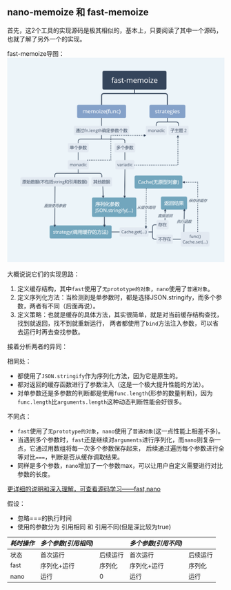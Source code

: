 ## nano-memoize 和 fast-memoize

首先，这2个工具的实现源码是极其相似的，基本上，只要阅读了其中一个源码，也就了解了另外一个的实现。

fast-memoize导图：
![](./img/fast-memoize.png)

大概说说它们的实现思路：

1. 定义缓存结构，其中`fast`使用了`无prototype的对象`，`nano`使用了`普通对象`。
2. 定义序列化方法：当检测到是单参数时，都是选择JSON.stringify，而多个参数，两者有不同（后面再说）。
3. 定义策略：也就是缓存的具体方法，其实很简单，就是对当前缓存结构查找，找到就返回，找不到就重新运行，
    两者都使用了`bind`方法注入参数，可以省去运行时再去查找参数。
    
接着分析两者的异同：

相同处：

* 都使用了`JSON.stringify`作为序列化方法，因为它是原生的。
* 都对返回的缓存函数进行了参数注入（这是一个极大提升性能的方法）。
* 对单参数还是多参数的判断都是使用`func.length`(形参的数量判断)，因为`func.length`比`arguments.length`这种动态判断性能会好很多。

不同点：
* `fast`使用了`无prototype的对象`，`nano`使用了`普通对象`(这一点性能上相差不多)。
* 当遇到多个参数时，`fast`还是继续对`arguments`进行序列化，而`nano`则复杂一点，它通过用数组将每一次多个参数保存起来，
后续通过遍历每个参数进行全等对比`===`，判断是否从缓存调取结果。
* 同样是多个参数，`nano`增加了一个参数max，可以让用户自定义需要进行对比参数的长度。

[更详细的说明和深入理解，可查看源码学习——fast,nano](https://github.com/stonehank/sourcecode-analysis/blob/master/source-code.fast-memoizeVSnano-memoize/README.md)

假设：
* 忽略===的执行时间
* 使用的参数分为 引用相同 和 引用不同(但是深比较为true)

|*耗时操作*|*多个参数(引用相同)*|   |*多个参数(引用不同)*|    |
|------|--------|---------|----------|----------|
|状态  |首次运行 |后续运行|首次运行  |  后续运行|
|fast  |序列化+运行|序列化|序列化+运行|序列化|
|nano  |运行|0|运行|运行|

